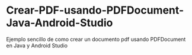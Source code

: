 # Crear-PDF-usando-PDFDocument-Java-Android-Studio

Ejemplo sencillo de como crear un documento pdf usando PDFDocument en Java y Android Studio
